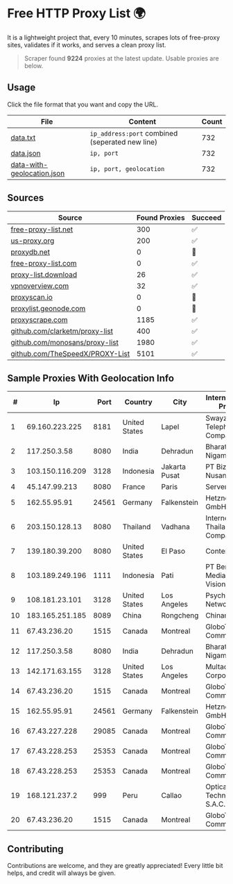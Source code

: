 
# Free HTTP Proxy List 🌍

It is a lightweight project that, every 10 minutes, scrapes lots of free-proxy sites, validates if it works, and serves a clean proxy list.


> Scraper found **9224** proxies at the latest update. Usable proxies are below.

## Usage

Click the file format that you want and copy the URL.


|File|Content|Count|
|----|-------|-----|
|[data.txt](https://raw.githubusercontent.com/themiralay/Proxy-List-World/master/data.txt)|`ip_address:port` combined (seperated new line)|732|
|[data.json](https://raw.githubusercontent.com/themiralay/Proxy-List-World/master/data.json)|`ip, port`|732|
|[data-with-geolocation.json](https://raw.githubusercontent.com/themiralay/Proxy-List-World/master/data-with-geolocation.json)|`ip, port, geolocation`|732|

## Sources

|Source|Found Proxies|Succeed|
|------|-------------|-------|
|[free-proxy-list.net](https://free-proxy-list.net)|300|✅|
|[us-proxy.org](https://www.us-proxy.org)|200|✅|
|[proxydb.net](http://proxydb.net)|0|🚫|
|[free-proxy-list.com](https://free-proxy-list.com/?page=&port=&type%5B%5D=http&type%5B%5D=https&up_time=0&search=Search)|0|✅|
|[proxy-list.download](https://www.proxy-list.download/HTTP)|26|✅|
|[vpnoverview.com](https://vpnoverview.com/privacy/anonymous-browsing/free-proxy-servers)|32|✅|
|[proxyscan.io](https://www.proxyscan.io)|0|🚫|
|[proxylist.geonode.com](https://proxylist.geonode.com/api/proxy-list?limit=300&page=1&sort_by=lastChecked&sort_type=desc&protocols=http,https)|0|🚫|
|[proxyscrape.com](https://api.proxyscrape.com/v2/?request=displayproxies&protocol=http&timeout=10000&country=all&ssl=all&anonymity=all)|1185|✅|
|[github.com/clarketm/proxy-list](https://raw.githubusercontent.com/clarketm/proxy-list/master/proxy-list-raw.txt)|400|✅|
|[github.com/monosans/proxy-list](https://raw.githubusercontent.com/monosans/proxy-list/main/proxies/http.txt)|1980|✅|
|[github.com/TheSpeedX/PROXY-List](https://raw.githubusercontent.com/TheSpeedX/PROXY-List/master/http.txt)|5101|✅|


## Sample Proxies With Geolocation Info

|#|Ip|Port|Country|City|Internet Service Provider|
|-|--|----|-------|----|-------------------------|
|1|69.160.223.225|8181|United States|Lapel|Swayzee Telephone Company, Inc.|
|2|117.250.3.58|8080|India|Dehradun|Bharat Sanchar Nigam Ltd|
|3|103.150.116.209|3128|Indonesia|Jakarta Pusat|PT Biznet Gio Nusantara|
|4|45.147.99.213|8080|France|Paris|Serverd SAS|
|5|162.55.95.91|24561|Germany|Falkenstein|Hetzner Online GmbH|
|6|203.150.128.13|8080|Thailand|Vadhana|Internet Thailand Company Ltd|
|7|139.180.39.200|8080|United States|El Paso|Conterra|
|8|103.189.249.196|1111|Indonesia|Pati|PT Berkah Media Kusuma Vision|
|9|108.181.23.101|3128|United States|Los Angeles|Psychz Networks|
|10|183.165.251.185|8089|China|Rongcheng|Chinanet|
|11|67.43.236.20|1515|Canada|Montreal|GloboTech Communications|
|12|117.250.3.58|8080|India|Dehradun|Bharat Sanchar Nigam Ltd|
|13|142.171.63.155|3128|United States|Los Angeles|Multacom Corporation|
|14|67.43.236.20|1515|Canada|Montreal|GloboTech Communications|
|15|162.55.95.91|24561|Germany|Falkenstein|Hetzner Online GmbH|
|16|67.43.227.228|29085|Canada|Montreal|GloboTech Communications|
|17|67.43.228.253|25353|Canada|Montreal|GloboTech Communications|
|18|67.43.228.253|25353|Canada|Montreal|GloboTech Communications|
|19|168.121.237.2|999|Peru|Callao|Optical Technologies S.A.C.|
|20|67.43.236.20|1515|Canada|Montreal|GloboTech Communications|



## Contributing

Contributions are welcome, and they are greatly appreciated! Every
little bit helps, and credit will always be given.

